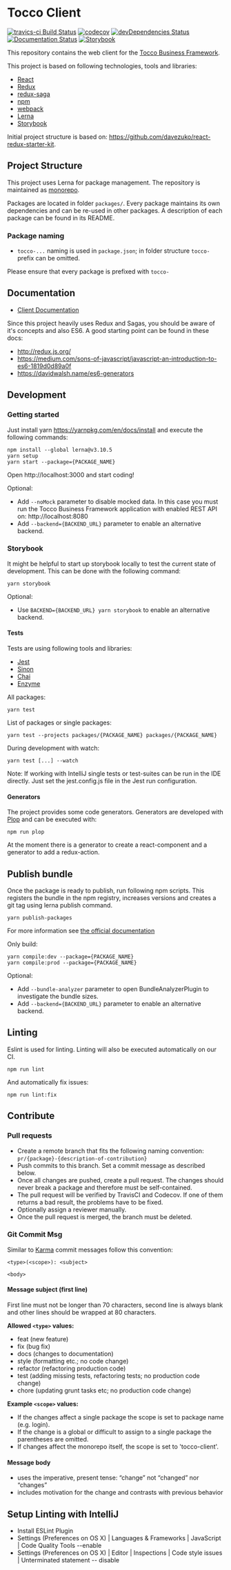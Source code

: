 # Tocco Client
[![travics-ci Build Status](https://travis-ci.org/tocco/tocco-client.svg?branch=master)](https://travis-ci.org/tocco/tocco-client)
[![codecov](https://codecov.io/gh/tocco/tocco-client/branch/master/graph/badge.svg)](https://codecov.io/gh/tocco/tocco-client)
[![devDependencies Status](https://david-dm.org/tocco/tocco-client/dev-status.svg)](https://david-dm.org/tocco/tocco-client?type=dev)
[![Documentation Status](https://readthedocs.org/projects/tocco-docs/badge/?version=latest)](http://tocco-docs.readthedocs.io/?badge=latest)
[![Storybook](https://raw.githubusercontent.com/storybooks/brand/master/badges/storybook.svg?sanitize=true)](https://tocco.github.io/tocco-client)

This repository contains the web client for the [Tocco Business Framework](https://www.tocco.ch).

This project is based on following technologies, tools and libraries:
* [React](https://facebook.github.io/react/)
* [Redux](https://github.com/reactjs/redux)
* [redux-saga](https://github.com/yelouafi/redux-saga)
* [npm](https://www.npmjs.com/)
* [webpack](https://webpack.github.io/)
* [Lerna](https://lernajs.io/)
* [Storybook](https://storybook.js.org/)

Initial project structure is based on:
https://github.com/davezuko/react-redux-starter-kit.

## Project Structure
This project uses Lerna for package management.
The repository is maintained as [monorepo](https://github.com/babel/babel/blob/master/doc/design/monorepo.md).

Packages are located in folder ``packages/``. Every package maintains its own dependencies
and can be re-used in other packages. A description of each package can be found in its README.

### Package naming
* ``tocco-...`` naming is used in ``package.json``; in folder structure ``tocco-`` prefix can be omitted.

Please ensure that every package is prefixed with ``tocco-``

## Documentation
* [Client Documentation](https://tocco-docs.readthedocs.io/en/latest/framework/client/index.html)

Since this project heavily uses Redux and Sagas, you should be aware of it's concepts and also ES6.
A good starting point can be found in these docs:
* http://redux.js.org/
* https://medium.com/sons-of-javascript/javascript-an-introduction-to-es6-1819d0d89a0f
* https://davidwalsh.name/es6-generators

## Development
### Getting started
Just install yarn  https://yarnpkg.com/en/docs/install 
and execute the following commands:
```
npm install --global lerna@v3.10.5
yarn setup
yarn start --package={PACKAGE_NAME}
```
Open http://localhost:3000 and start coding!

Optional: 
- Add ``--noMock`` parameter to disable mocked data.
  In this case you must run the Tocco Business Framework application with enabled REST API on:
  http://localhost:8080
- Add ``--backend={BACKEND_URL}`` parameter to enable an alternative backend.

### Storybook
It might be helpful to start up storybook locally to test the current state of development. This can be done with the following
command:
```
yarn storybook
```
Optional:
- Use ``BACKEND={BACKEND_URL} yarn storybook`` to enable an alternative backend.

#### Tests
Tests are using following tools and libraries:
* [Jest](https://jestjs.io/)
* [Sinon](http://sinonjs.org/)
* [Chai](http://chaijs.com/)
* [Enzyme](https://github.com/airbnb/enzyme)


All packages:
```
yarn test
```

List of packages or single packages:
```
yarn test --projects packages/{PACKAGE_NAME} packages/{PACKAGE_NAME}
```

During development with watch:
```
yarn test [...] --watch
```

Note: If working with IntelliJ single tests or test-suites can be run in the IDE directly. Just set the 
jest.config.js file in the Jest run configuration. 


#### Generators
The project provides some code generators. Generators are developed with [Plop](https://github.com/amwmedia/plop) and can be executed with:
```
npm run plop
```

At the moment there is a generator to create a react-component and a generator to add a redux-action.

## Publish bundle
Once the package is ready to publish, run following npm scripts. This registers the bundle
in the npm registry, increases versions and creates a git tag using lerna publish command.

```
yarn publish-packages
```

For more information see [the official documentation](https://github.com/lerna/lerna/tree/master/commands/publish#readme) 

Only build:
```
yarn compile:dev --package={PACKAGE_NAME}
yarn compile:prod --package={PACKAGE_NAME}
```

Optional:
  - Add `--bundle-analyzer` parameter to open BundleAnalyzerPlugin to investigate the bundle sizes. 
  - Add ``--backend={BACKEND_URL}`` parameter to enable an alternative backend.

## Linting
Eslint is used for linting. Linting will also be executed automatically on our CI.

```
npm run lint
```

And automatically fix issues:

```
npm run lint:fix
```

## Contribute
### Pull requests
- Create a remote branch that fits the following naming convention: `pr/{package}-{description-of-contribution}`
- Push commits to this branch. Set a commit message as described below.
- Once all changes are pushed, create a pull request. The changes should never break a package and therefore must be self-contained.
- The pull request will be verified by TravisCI and Codecov. If one of them returns a bad result, the problems have to be fixed.
- Optionally assign a reviewer manually.
- Once the pull request is merged, the branch must be deleted.

### Git Commit Msg
Similar to [Karma](http://karma-runner.github.io/0.10/dev/git-commit-msg.html) commit messages follow this convention:

```
<type>(<scope>): <subject>

<body>
```

#### Message subject (first line)
First line must not be longer than 70 characters, second line is always blank and other lines should be wrapped at 80 characters.

**Allowed `<type>` values:**
- feat (new feature)
- fix (bug fix)
- docs (changes to documentation)
- style (formatting etc.; no code change)
- refactor (refactoring production code)
- test (adding missing tests, refactoring tests; no production code change)
- chore (updating grunt tasks etc; no production code change)

**Example `<scope>` values:**
- If the changes affect a single package the scope is set to package name (e.g. login).
- If the change is a global or difficult to assign to a single package the parentheses are omitted.
- If changes affect the monorepo itself, the scope is set to 'tocco-client'.

#### Message body
- uses the imperative, present tense: “change” not “changed” nor “changes”
- includes motivation for the change and contrasts with previous behavior


## Setup Linting with IntelliJ
- Install ESLint Plugin
- Settings (Preferences on OS X) | Languages & Frameworks | JavaScript |  Code Quality Tools --enable
- Settings (Preferences on OS X) | Editor | Inspections | Code style issues | Unterminated statement -- disable
